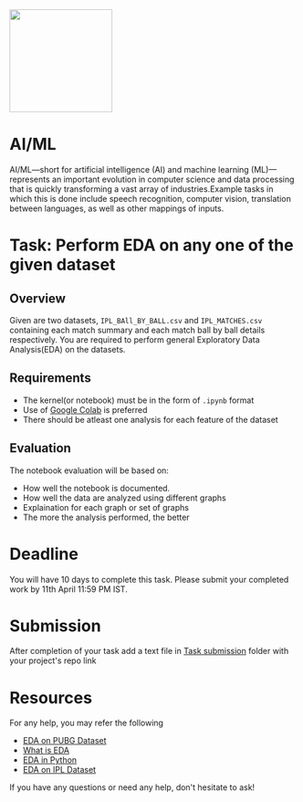 <img src="https://github.com/EnigmaVSSUT/Induction-2023-2nd-year/blob/main/AI-ML/assets/ai.gif" width="180">

# AI/ML

AI/ML—short for artificial intelligence (AI) and machine learning (ML)—represents an important evolution in computer science and data processing that is quickly transforming a vast array of industries.Example tasks in which this is done include speech recognition, computer vision, translation between languages, as well as other mappings of inputs.

# Task: Perform EDA on any one of the given dataset
## Overview
Given are two datasets, `IPL_BAll_BY_BALL.csv` and `IPL_MATCHES.csv` containing each match summary and each match ball by ball details respectively. You are required to perform general Exploratory Data Analysis(EDA) on the datasets.

## Requirements
* The kernel(or notebook) must be in the form of `.ipynb` format
* Use of [Google Colab](https://colab.research.google.com/) is preferred
* There should be atleast one analysis for each feature of the dataset

## Evaluation
The notebook evaluation will be based on:
* How well the notebook is documented. 
* How well the data are analyzed using different graphs
* Explaination for each graph or set of graphs
* The more the analysis performed, the better

# Deadline
You will have 10 days to complete this task. Please submit your completed work by 11th April 11:59 PM IST.

# Submission 
After completion of your task add a text file in [Task submission](https://github.com/EnigmaVSSUT/Induction-2023-2nd-year-and-MCA/tree/main/AI-ML/Task%20Submission) folder with your project's repo link

# Resources
For any help, you may refer the following
* [EDA on PUBG Dataset](https://www.kaggle.com/code/deffro/eda-is-fun)
* [What is EDA](https://www.geeksforgeeks.org/what-is-exploratory-data-analysis/)
* [EDA in Python](https://www.kaggle.com/code/ekami66/detailed-exploratory-data-analysis-with-python)
* [EDA on IPL Dataset](https://www.kaggle.com/code/arbazkhan971/indian-premier-league-analysis-2022)

If you have any questions or need any help, don't hesitate to ask!

